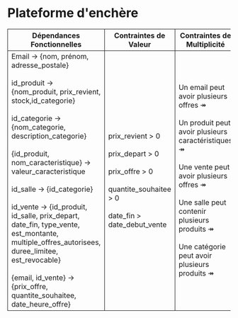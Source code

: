 # Plateforme d'enchère


<table>
  <tr>
    <th style="border:1px solid">Dépendances Fonctionnelles</th>
    <th style="border:1px solid">Contraintes de Valeur</th>
    <th style="border:1px solid">Contraintes de Multiplicité</th>
    <th style="border:1px solid">Contraintes Contextuelles</th>
  </tr>
  <tr>
    <td style=" text-align: left; border:1px solid">
     Email → {nom, prénom, adresse_postale} <br><br>
     id_produit → {nom_produit, prix_revient, stock,id_categorie} <br><br>
     id_categorie → {nom_categorie, description_categorie} <br><br>
     {id_produit, nom_caracteristique} → valeur_caracteristique <br><br>
     id_salle → {id_categorie} <br><br>
     id_vente → {id_produit, id_salle, prix_depart, date_fin, type_vente, est_montante, multiple_offres_autorisees, duree_limitee, est_revocable} <br><br>
     {email, id_vente} → {prix_offre, quantite_souhaitee, date_heure_offre}
    </td>
    <td style=" text-align: left;   border:1px solid">
     prix_revient > 0 <br><br>
     prix_depart > 0 <br><br>
     prix_offre > 0 <br><br>
     quantite_souhaitee > 0 <br><br>
     date_fin > date_debut_vente
    </td>
    <td style=" text-align: left; border:1px solid">
     Un email peut avoir plusieurs offres ↠ <br><br>
     Un produit peut avoir plusieurs caractéristiques ↠ <br><br>
     Une vente peut avoir plusieurs offres ↠ <br><br>
     Une salle peut contenir plusieurs produits ↠ <br><br>
     Une catégorie peut avoir plusieurs produits ↠
    </td>
    <td style=" text-align: left; border:1px solid">
     Une vente ne concerne qu'un seul produit <br><br>
     Une vente n'a lieu que dans une seule salle <br><br>
     Une vente à durée libre implique un délai maximal de 10 minutes entre deux offres <br><br>
     Ventes par défaut : Montantes, Non révocables, Sans limite de temps, Permettant plusieurs enchères par utilisateur
    </td>
  </tr>
</table>